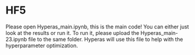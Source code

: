 # HF5
Please open Hyperas_main.ipynb, this is the main code!
You can either just look at the results or run it. To run it, please upload the Hyperas_main-23.ipynb file to
the same folder. Hyperas will use this file to help with the hyperparameter optimization.
